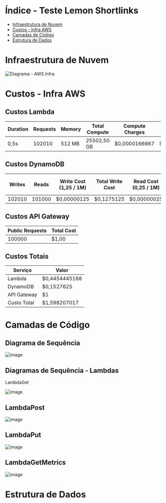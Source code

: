 # Índice - Teste Lemon Shortlinks
* [Infraestrutura de Nuvem](#Infraestrutura-de-Nuvem)
* [Custos - Infra AWS](#Custos-Infra-AWS)
* [Camadas de Código](#Camadas-de-Codigo)
* [Estrutura de Dados](#Estrutura-de-Dados)

# Infraestrutura de Nuvem
![Diagrama - AWS Infra](https://user-images.githubusercontent.com/5217635/204121771-cdc4f0ce-6f1a-47db-8923-646794b0fc1f.png)

# Custos - Infra AWS
## Custos Lambda

Duration	| Requests | Memory	| Total Compute	| Compute Charges	| Total Compute * Charges	| Charge/Request	| Charge/Request * Requests 	| Total Cost
--- | --- | --- | --- | --- | --- | --- | --- | ---
0,5s	| 102010	| 512 MB	| 25502,50 GB	| $0,0000166667	| $0,4250425168	| $0,0000002	| $0,020402	| $0,4454445168

## Custos DynamoDB

Writes	| Reads	| Write Cost (1,25 / 1M)	| Total Write Cost	| Read Cost (0,25 / 1M)	| Total Read Cost	| Total Cost
--- | --- | --- | --- | --- | --- | ---
102010	| 101000	| $0,00000125	| $0,1275125	| $0,00000025	| $0,02525	| $0,1527625

## Custos API Gateway

Public Requests	| Total Cost
--- | ---
100000	| $1,00

## Custos Totais

Serviço | Valor
--- | ---
Lambda	| $0,4454445168
DynamoDB	| $0,1527625
API Gateway	| $1
Custo Total	| $1,598207017

# Camadas de Código
## Diagrama de Sequência
![image](https://user-images.githubusercontent.com/5217635/204122671-546cea2a-7216-4339-85e4-6c437a28efd7.png)

## Diagramas de Sequência - Lambdas
LambdaGet

![image](https://user-images.githubusercontent.com/5217635/204122693-4562be3c-4c00-445c-a0f8-c9d2b8267489.png)

## LambdaPost

![image](https://user-images.githubusercontent.com/5217635/204122705-67f6693c-8629-4586-8706-7a298c61b6c3.png)

## LambdaPut

![image](https://user-images.githubusercontent.com/5217635/204122713-49b37f3a-55aa-4316-8bd5-bed1e982a636.png)

## LambdaGetMetrics

![image](https://user-images.githubusercontent.com/5217635/204122719-b8add165-6f1b-4a39-9ec8-b01f21790376.png)

# Estrutura de Dados
